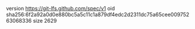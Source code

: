 version https://git-lfs.github.com/spec/v1
oid sha256:6f2a92a0d0e880bc5a5c11c1a879df4edc2d2311dc75a65cee00975263068336
size 2629
